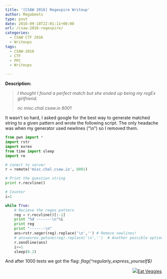 ```yaml
---
title: '[CSAW 2016] Regexpire Writeup'
author: Megabeets
type: post
date: 2016-09-18T22:01:11+00:00
url: /csaw-2016-regexpire/
categories:
  - CSAW CTF 2016
  - Writeups
tags:
  - CSAW-2016
  - CTF
  - PPC
  - Writeups

---
```

**Description:**

> _I thought I found a perfect match but she ended up being my regEx girlfriend._
> 
> _nc misc.chal.csaw.io 8001_

It wasn&#8217;t so hard, I asked google for the best way to generate matched string to a given pattern and wrote the following script. The only headache was when my generator used newlines (&#8220;\n&#8221;) so I removed them.

```python
from pwn import *
import rstr
import exrex
from time import sleep
import re

# conect to server
r = remote('misc.chal.csaw.io', 8001)

# Print the question string
print r.recvline()

# Counter
i=1

while True:
	# Recieve the regex pattern
    reg = r.recvline()[:-1]
    print "%d -------\n"%i
    print reg
    print "-------\n"
    ans=rstr.xeger(reg).replace('\n','') # Remove newlines!
    # ans=exrex.getone(reg).replace('\n','')  # Another possible option
    r.sendline(ans)
    i+=1
	sleep(0.2)
```


And after 1000 tests we got the flag: _flag{^regularly\_express\_<wbr />yourself$}_

<div class="nf-post-footer">
  <p style="text-align: right">
    <a href="https://www.megabeets.net/about.html#vegan"><img src="../uploads/megabeets_inline_logo.png" />Eat Veggies</a>
  </p>
</div>